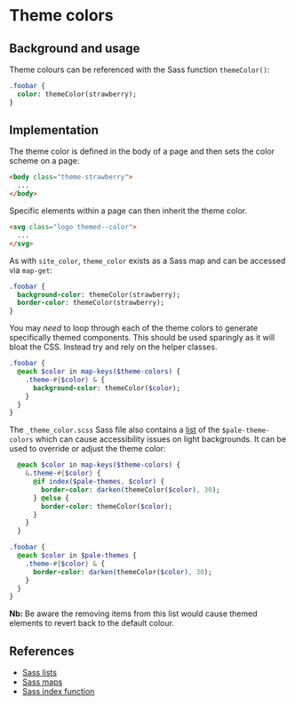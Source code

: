 # Theme colors

## Background and usage

Theme colours can be referenced with the Sass function `themeColor()`:

```sass
.foobar {
  color: themeColor(strawberry);
}
```

## Implementation

The theme color is defined in the body of a page and then sets the color scheme on a page:

```html
<body class="theme-strawberry">
  ...
</body>
```

Specific elements within a page can then inherit the theme color.

```html
<svg class="logo themed--color">
  ...
</svg>
```

As with `site_color`, `theme_color` exists as a Sass map and can be accessed via `map-get`:

```sass
.foobar {
  background-color: themeColor(strawberry);
  border-color: themeColor(strawberry);
}
```

You may _need_ to loop through each of the theme colors to generate specifically themed components. This should be used sparingly as it will bloat the CSS. Instead try and rely on the helper classes.

```sass
.foobar {
  @each $color in map-keys($theme-colors) {
    .theme-#{$color} & {
      background-color: themeColor($color);
    }
  }
}
```

The `_theme_color.scss` Sass file also contains a [list](http://sass-lang.com/documentation/file.SASS_REFERENCE.html#lists) of the `$pale-theme-colors` which can cause accessibility issues on light backgrounds. It can be used to override or adjust the theme color:

```sass
  @each $color in map-keys($theme-colors) {
    &.theme-#{$color} {
      @if index($pale-themes, $color) {
        border-color: darken(themeColor($color), 30);
      } @else {
        border-color: themeColor($color);
      }
    }
  }
```

```sass
.foobar {
  @each $color in $pale-themes {
    .theme-#{$color} & {
      border-color: darken(themeColor($color), 30);
    }
  }
}
```

**Nb:** Be aware the removing items from this list would cause themed elements to revert back to the default colour.

## References

- [Sass lists](http://sass-lang.com/documentation/file.SASS_REFERENCE.html#lists)
- [Sass maps](http://sass-lang.com/documentation/file.SASS_REFERENCE.html#maps)
- [Sass index function](http://sass-lang.com/documentation/Sass/Script/Functions.html#index-instance_method)
